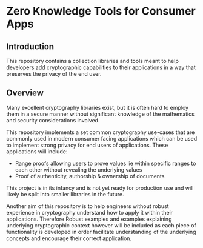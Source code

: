 # Zero Knowledge Tools for Consumer Apps

## Introduction
This repository contains a collection libraries and tools meant to help developers 
add cryptographic capabilities to their applications in a way that preserves the privacy
of the end user.

## Overview
Many excellent cryptography libraries exist, but it is often hard to employ them in a secure 
manner without significant knowledge of the mathematics and security considerations involved.

This repository implements a set common cryptography use-cases that are commonly used in modern
consumer facing applications which can be used to implement strong privacy for end users
of applications. These applications will include:
- Range proofs allowing users to prove values lie within specific ranges to each other without revealing the underlying values
- Proof of authenticity, authorship & ownership of documents

This project is in its infancy and is not yet ready for production use and will likely be split
into smaller libraries in the future. 

Another aim of this repository is to help engineers without robust experience in cryptography
understand how to apply it within their applications. Therefore Robust examples and examples explaining underlying cryptographic
context however will be included as each piece of functionality is developed in order facilitate
understanding of the underlying concepts and encourage their correct application.

